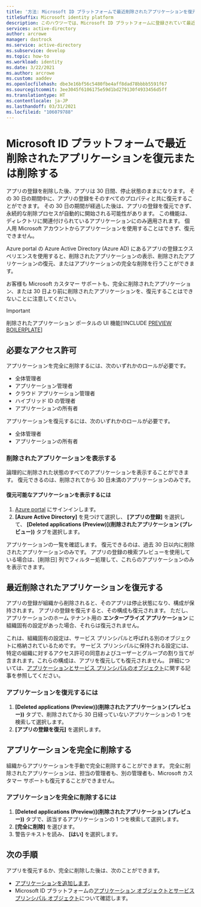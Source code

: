 ```yaml
---
title: '方法: Microsoft ID プラットフォームで最近削除されたアプリケーションを復元または削除する | Azure'
titleSuffix: Microsoft identity platform
description: このハウツーでは、Microsoft ID プラットフォームに登録されていて最近削除されたアプリケーションを復元または完全に削除する方法について説明します。
services: active-directory
author: arcrowe
manager: dastrock
ms.service: active-directory
ms.subservice: develop
ms.topic: how-to
ms.workload: identity
ms.date: 3/22/2021
ms.author: arcrowe
ms.custom: aaddev
ms.openlocfilehash: dbe3e16bf56c5480fbe4aff8dad78bbbb5591f67
ms.sourcegitcommit: 3ee3045f6106175e59d1bd279130f4933456d5ff
ms.translationtype: HT
ms.contentlocale: ja-JP
ms.lasthandoff: 03/31/2021
ms.locfileid: "106079788"
---
```

# <a name="restore-or-remove-a-recently-deleted-application-with-the-microsoft-identity-platform"></a>Microsoft ID プラットフォームで最近削除されたアプリケーションを復元または削除する
アプリの登録を削除した後、アプリは 30 日間、停止状態のままになります。 その 30 日の期間中に、アプリの登録をそのすべてのプロパティと共に復元することができます。 その 30 日の期間が経過した後は、アプリの登録を復元できず、永続的な削除プロセスが自動的に開始される可能性があります。  この機能は、ディレクトリに関連付けられているアプリケーションにのみ適用されます。  個人用 Microsoft アカウントからアプリケーションを使用することはできず、復元できません。

Azure portal の Azure Active Directory (Azure AD) にあるアプリの登録エクスペリエンスを使用すると、削除されたアプリケーションの表示、削除されたアプリケーションの復元、またはアプリケーションの完全な削除を行うことができます。

お客様も Microsoft カスタマー サポートも、完全に削除されたアプリケーション、または 30 日より前に削除されたアプリケーションを、復元することはできないことに注意してください。

> [!IMPORTANT]
> 削除されたアプリケーション ポータルの UI 機能[!INCLUDE [PREVIEW BOILERPLATE](../../../includes/active-directory-develop-preview.md)]

## <a name="required-permissions"></a>必要なアクセス許可
アプリケーションを完全に削除するには、次のいずれかのロールが必要です。

- 全体管理者
- アプリケーション管理者
- クラウド アプリケーション管理者
- ハイブリッド ID の管理者
- アプリケーションの所有者

アプリケーションを復元するには、次のいずれかのロールが必要です。

- 全体管理者
- アプリケーションの所有者

### <a name="view-your-deleted-applications"></a>削除されたアプリケーションを表示する
論理的に削除された状態のすべてのアプリケーションを表示することができます。  復元できるのは、削除されてから 30 日未満のアプリケーションのみです。

#### <a name="to-view-your-restorable-applications"></a>復元可能なアプリケーションを表示するには
1. [Azure portal](https://portal.azure.com/) にサインインします。
2. **[Azure Active Directory]** を見つけて選択し、 **[アプリの登録]** を選択して、 **[Deleted applications (Preview)]\(削除されたアプリケーション (プレビュー)\)** タブを選択します。

アプリケーションの一覧を確認します。 復元できるのは、過去 30 日以内に削除されたアプリケーションのみです。 アプリの登録の検索プレビューを使用している場合は、[削除日] 列でフィルター処理して、これらのアプリケーションのみを表示できます。

## <a name="restore-a-recently-deleted-application"></a>最近削除されたアプリケーションを復元する

アプリの登録が組織から削除されると、そのアプリは停止状態になり、構成が保持されます。 アプリの登録を復元すると、その構成も復元されます。  ただし、アプリケーションのホーム テナント用の **エンタープライズ アプリケーション** に組織固有の設定があった場合、それらは復元されません。  

これは、組織固有の設定は、サービス プリンシパルと呼ばれる別のオブジェクトに格納されているためです。  サービス プリンシパルに保持される設定には、特定の組織に対するアクセス許可の同意およびユーザーとグループの割り当てが含まれます。これらの構成は、アプリを復元しても復元されません。 詳細については、[アプリケーションとサービス プリンシパルのオブジェクト](app-objects-and-service-principals.md)に関する記事を参照してください。 


### <a name="to-restore-an-application"></a>アプリケーションを復元するには
1. **[Deleted applications (Preview)]\(削除されたアプリケーション (プレビュー)\)** タブで、削除されてから 30 日経っていないアプリケーションの 1 つを検索して選択します。
2. **[アプリの登録を復元]** を選択します。

## <a name="permanently-delete-an-application"></a>アプリケーションを完全に削除する
組織からアプリケーションを手動で完全に削除することができます。 完全に削除されたアプリケーションは、担当の管理者も、別の管理者も、Microsoft カスタマー サポートも復元することができません。

### <a name="to-permanently-delete-an-application"></a>アプリケーションを完全に削除するには

1. **[Deleted applications (Preview)]\(削除されたアプリケーション (プレビュー)\)** タブで、該当するアプリケーションの 1 つを検索して選択します。
2. **[完全に削除]** を選びます。
3. 警告テキストを読み、 **[はい]** を選択します。

## <a name="next-steps"></a>次の手順
アプリを復元するか、完全に削除した後は、次のことができます。

- [アプリケーションを追加します](quickstart-register-app.md)。
- Microsoft ID プラットフォームの[アプリケーション オブジェクトとサービス プリンシパル オブジェクト](app-objects-and-service-principals.md)について確認します。
